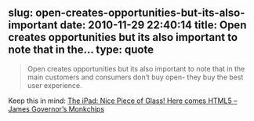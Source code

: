 slug: open-creates-opportunities-but-its-also-important
date: 2010-11-29 22:40:14
title: Open creates opportunities but its also important to note that in the...
type: quote
---

> Open creates opportunities but its also important to note that in the main customers and consumers don’t buy open- they buy the best user experience.

Keep this in mind: [The iPad: Nice Piece of Glass! Here comes HTML5 – James Governor’s Monkchips](http://www.redmonk.com/jgovernor/2010/11/24/the-ipad-nice-piece-of-glass-here-comes-html5/)
